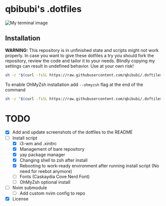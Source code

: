 # qbibubi's .dotfiles

![My terminal image](https://i.imgur.com/lnIUIQv.png)

## Installation

**WARNING:** This repository is in unfinished state and scripts might not work properly. In case you want to give these dotfiles a try you should fork the repository, review the code and tailor it to your needs. Blindly copying my settings can result in undefined behavior. Use at your own risk!

```bash
sh -c "$(curl -fsSL https://raw.githubusercontent.com/qbibubi/.doftiles/main/install.sh)"
```

To enable OhMyZsh installation add `--ohmyzsh` flag at the end of the command
```bash
sh -c "$(curl -fsSL https://raw.githubusercontent.com/qbibubi/.doftiles/main/install.sh)" --ohmyzsh
```

# TODO

- [x] Add and update screenshots of the dotfiles to the README
- [ ] Install script 
    - [x] i3-wm and .xinitrc
    - [x] Management of bare repository
    - [x] yay package manager
    - [x] Changing shell to zsh after install
    - [x] Rebooting to work-ready environment after running install script (No need for reebot anymore)
    - [ ] Fonts (Caskaydia Cove Nerd Font)
    - [ ] OhMyZsh optional install
- [ ] Nvim submodule
    - [ ] Add custom nvim config to repo
- [x] License
